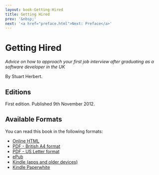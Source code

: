 ```yaml
---
layout: book-Getting-Hired
title: Getting Hired
prev: '&nbsp;'
next: '<a href="preface.html">Next: Preface</a>'
---
```


# Getting Hired

_Advice on how to approach your first job interview after graduating as a software developer in the UK_

By Stuart Herbert.

## Editions

First edition. Published 9th November 2012.

## Available Formats

You can read this book in the following formats:

* [Online HTML](http://books.stuartherbert.com/getting-hired/)
* [PDF - British A4 format](http://books.stuartherbert.com/getting-hired/1st-ed/Getting-Hired-A4.pdf)
* [PDF - US Letter format](http://books.stuartherbert.com/getting-hired/1st-ed/Getting-Hired-US-letter.pdf)
* [ePub](http://books.stuartherbert.com/getting-hired/1st-ed/Getting-Hired.epub)
* [Kindle (apps and older devices)](http://books.stuartherbert.com/getting-hired/1st-ed/Getting-Hired.mobi)
* [Kindle Paperwhite](http://books.stuartherbert.com/getting-hired/1st-ed/Getting-Hired.azw3)